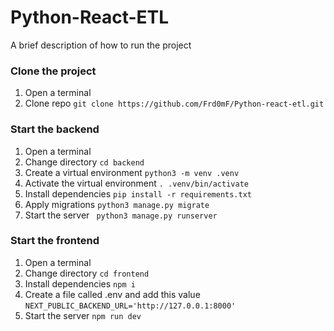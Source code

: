 
# Python-React-ETL

A brief description of how to run the project

### Clone the project
1. Open a terminal 
2. Clone repo ```git clone https://github.com/Frd0mF/Python-react-etl.git```

### Start the backend
1. Open a terminal 
2. Change directory ```cd backend```
3. Create a virtual environment 
    ```python3 -m venv .venv```
4. Activate the virtual environment ```. .venv/bin/activate```
5. Install dependencies ```pip install -r requirements.txt```
6. Apply migrations ```python3 manage.py migrate```
7. Start the server ``` python3 manage.py runserver```

### Start the frontend
1. Open a terminal 
2. Change directory ```cd frontend```
3. Install dependencies ```npm i```
4. Create a file called .env and add this value
    ```NEXT_PUBLIC_BACKEND_URL='http://127.0.0.1:8000'``` 
4. Start the server ```npm run dev```



